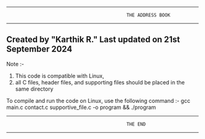 ------------------------------------------------------------------------------------------------------------
                                                THE ADDRESS BOOK
------------------------------------------------------------------------------------------------------------
Created by "Karthik R."
Last updated on 21st September 2024
------------------------------------------------------------------------------------------------------------

Note :- 
1. This code is compatible with Linux,
2. all C files, header files, and supporting files should be placed in the same directory

To compile and run the code on Linux, use the following command :-
gcc main.c contact.c supportive_file.c -o program && ./program

------------------------------------------------------------------------------------------------------------
                                                THE END
------------------------------------------------------------------------------------------------------------
